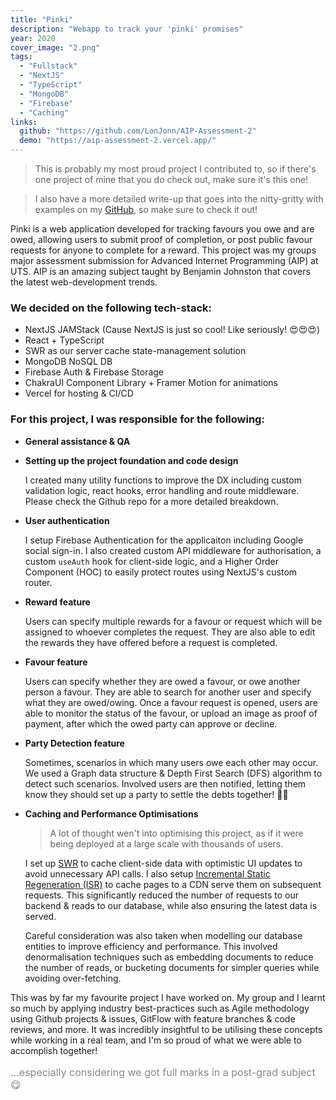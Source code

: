 ```yaml
---
title: "Pinki"
description: "Webapp to track your 'pinki' promises"
year: 2020
cover_image: "2.png"
tags:
  - "Fullstack"
  - "NextJS"
  - "TypeScript"
  - "MongoDB"
  - "Firebase"
  - "Caching"
links:
  github: "https://github.com/LonJonn/AIP-Assessment-2"
  demo: "https://aip-assessment-2.vercel.app/"
---
```


> This is probably my most proud project I contributed to, so if there's one project of mine that you do check out, make sure it's this one!

> I also have a more detailed write-up that goes into the nitty-gritty with examples on my [GitHub](https://github.com/LonJonn/AIP-Assessment-2), so make sure to check it out!

Pinki is a web application developed for tracking favours you owe and are owed, allowing users to submit proof of completion, or post public favour requests for anyone to complete for a reward. This project was my groups major assessment submission for Advanced Internet Programming (AIP) at UTS. AIP is an amazing subject taught by Benjamin Johnston that covers the latest web-development trends.

### We decided on the following tech-stack:

- NextJS JAMStack (Cause NextJS is just so cool! Like seriously! 😍😍😍)
- React + TypeScript
- SWR as our server cache state-management solution
- MongoDB NoSQL DB
- Firebase Auth & Firebase Storage
- ChakraUI Component Library + Framer Motion for animations
- Vercel for hosting & CI/CD

### For this project, I was responsible for the following:

- **General assistance & QA**

- **Setting up the project foundation and code design**

  I created many utility functions to improve the DX including custom validation logic, react hooks, error handling and route middleware. Please check the Github repo for a more detailed breakdown.

- **User authentication**

  I setup Firebase Authentication for the applicaiton including Google social sign-in. I also created custom API middleware for authorisation, a custom `useAuth` hook for client-side logic, and a Higher Order Component (HOC) to easily protect routes using NextJS's custom router.

- **Reward feature**

  Users can specify multiple rewards for a favour or request which will be assigned to whoever completes the request. They are also able to edit the rewards they have offered before a request is completed.

- **Favour feature**

  Users can specify whether they are owed a favour, or owe another person a favour. They are able to search for another user and specify what they are owed/owing. Once a favour request is opened, users are able to monitor the status of the favour, or upload an image as proof of payment, after which the owed party can approve or decline.

- **Party Detection feature**

  Sometimes, scenarios in which many users owe each other may occur. We used a Graph data structure & Depth First Search (DFS) algorithm to detect such scenarios. Involved users are then notified, letting them know they should set up a party to settle the debts together! 🎉🥳

- **Caching and Performance Optimisations**

  > A lot of thought wen't into optimising this project, as if it were being deployed at a large scale with thousands of users.

  I set up [SWR][swr] to cache client-side data with optimistic UI updates to avoid unnecessary API calls. I also setup [Incremental Static Regeneration (ISR)][isr] to cache pages to a CDN serve them on subsequent requests. This significantly reduced the number of requests to our backend & reads to our database, while also ensuring the latest data is served.

  Careful consideration was also taken when modelling our database entities to improve efficiency and performance. This involved denormalisation techniques such as embedding documents to reduce the number of reads, or bucketing documents for simpler queries while avoiding over-fetching.

This was by far my favourite project I have worked on. My group and I learnt so much by applying industry best-practices such as Agile methodology using Github projects & issues, GitFlow with feature branches & code reviews, and more. It was incredibly insightful to be utilising these concepts while working in a real team, and I'm so proud of what we were able to accomplish together!

<p style="font-size: 16px; color: #888;">...especially considering we got full marks in a post-grad subject 😋</p>

[nextjs]: https://nextjs.org/
[swr]: https://swr.vercel.app/
[isr]: https://nextjs.org/docs/basic-features/data-fetching#incremental-static-regeneration
